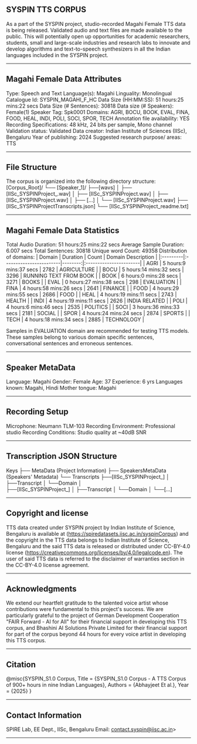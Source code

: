 ## SYSPIN TTS CORPUS

As a part of the SYSPIN project, studio-recorded Magahi Female TTS data is being released.
Validated audio and text files are made available to the public. This will potentially open up
opportunities for academic researchers, students, small and large-scale industries and research
labs to innovate and develop algorithms and text-to-speech synthesizers in all the Indian languages
included in the SYSPIN project.

---

## Magahi Female Data Attributes

Type: Speech and Text
Language(s): Magahi
Linguality: Monolingual
Catalogue Id: SYSPIN_MAGAHI_F_HC
Data Size (HH:MM:SS): 51 hours:25 mins:22 secs
Data Size (# Sentences): 30818
Data size (# Speakers): Female(1)
Speaker Tag: Spk0001
Domains: AGRI, BOCU, BOOK, EVAL, FINA, FOOD, HEAL, INDI, POLI, SOCI, SPOR, TECH
Annotation file availability: YES
Recording Specifications: 48 kHz, 24 bits per sample, Mono channel
Validation status: Validated
Data creator: Indian Institute of Sciences (IISc), Bengaluru
Year of publishing: 2024
Suggested research purpose/ areas: TTS

---

## File Structure

The corpus is organized into the following directory structure:
[Corpus_Root]/
└── [Speaker_1]/
      ├──[wavs]
      │    ├── [IISc_SYSPINProject_<languageTag><genderTag><domainTag><uniqueID>.wav]
      │    ├── [IISc_SYSPINProject<languageTag><genderTag><domainTag><uniqueID>.wav]
      │    ├── [IISc_SYSPINProject<languageTag><genderTag><domainTag><uniqueID>.wav]
      │    ├── [...]
      │    └── [IISc_SYSPINProject<languageTag><genderTag><domainTag><uniqueID>.wav]
      ├── [IISc_SYSPINProject<languageTag><genderTag><speakerTag><qualityCheckTag>Transcripts.json]
      └── [IISc_SYSPINProject<languageTag><genderTag><speakerTag><qualityCheckTag>_readme.txt]

---

## Magahi Female Data Statistics

Total Audio Duration:    51 hours:25 mins:22 secs
Average Sample Duration: 6.007 secs
Total Sentences:         30818
Unique word Count:       49358
Distribution of domains:
| Domain   | Duration                |   Count | Domain Description     |
|:---------|:------------------------|--------:|:-----------------------|
| AGRI     | 5 hours:9 mins:37 secs  |    2782 | AGRICULTURE            |
| BOCU     | 5 hours:14 mins:32 secs |    3296 | RUNNING TEXT FROM BOOK |
| BOOK     | 6 hours:0 mins:28 secs  |    3271 | BOOKS                  |
| EVAL     | 0 hours:27 mins:38 secs |    298  | EVALUATION             |
| FINA     | 4 hours:58 mins:26 secs |    2641 | FINANCE                |
| FOOD     | 4 hours:29 mins:55 secs |    2686 | FOOD                   |
| HEAL     | 4 hours:19 mins:11 secs |    2743 | HEALTH                 |
| INDI     | 4 hours:19 mins:11 secs |    2626 | INDIA RELATED          |
| POLI     | 4 hours:6 mins:46 secs  |    2535 | POLITICS               |
| SOCI     | 3 hours:36 mins:33 secs |    2181 | SOCIAL                 |
| SPOR     | 4 hours:24 mins:24 secs |    2874 | SPORTS                 |
| TECH     | 4 hours:18 mins:34 secs |    2885 | TECHNOLOGY             |

Samples in EVALUATION domain are recommended for testing TTS models. These samples belong to
various domain specific sentences, conversational sentences and erroneous sentences.

---

## Speaker MetaData

Language: Magahi
Gender: Female
Age: 37
Experience: 6 yrs
Languages known: Magahi, Hindi
Mother tongue: Magahi

---

## Recording Setup

Microphone: Neumann TLM-103
Recording Environment: Professional studio
Recording Conditions: Studio quality at ~40dB SNR

---

## Transcription JSON Structure

Keys
├── MetaData (Project Information)
├── SpeakersMetaData (Speakers' Metadata)
└── Transcripts
        ├──[IISc_SYSPINProject_<languageTag><genderTag><domainTag><uniqueID>]
        │ 			├──Transcript
        │ 			└──Domain
        │ 		
        ├──[IISc_SYSPINProject<languageTag><genderTag><domainTag>_<uniqueID>]
        │ 			├──Transcript
        │ 			└──Domain
        │
        └──[...]

---

## Copyright and license

TTS data created under SYSPIN project by Indian Institute of Science, Bengaluru is available
at (https://spiredatasets.iisc.ac.in/syspinCorpus) and the copyright in the TTS data belongs to
Indian Institute of Science, Bengaluru and the said TTS data is released or distributed under
CC-BY-4.0 license (https://creativecommons.org/licenses/by/4.0/legalcode.en). The user of
said TTS data is referred to the disclaimer of warranties section in the CC-BY-4.0 license
agreement.

---

## Acknowledgments

We extend our heartfelt gratitude to the talented voice artist whose contributions were
fundamental to this project's success.
We are particularly grateful to the project of German Development Cooperation "FAIR Forward - AI
for All" for their financial support in developing this TTS corpus, and Bhashini AI Solutions 
Private Limited for their financial support for part of the corpus beyond 44 hours for every 
voice artist in developing this TTS corpus.

---

## Citation

@misc{SYSPIN_S1.0 Corpus,
     	Title = {SYSPIN_S1.0 Corpus - A TTS Corpus of 900+ hours in nine Indian Languages},
     	Authors = {Abhayjeet Et al.},
     	Year = {2025}
}

---

## Contact Information

SPIRE Lab, EE Dept., IISc, Bengaluru
Email: contact.syspin@iisc.ac.in>

---
